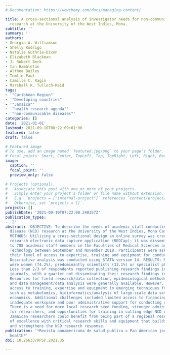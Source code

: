 ```yaml
---
# Documentation: https://wowchemy.com/docs/managing-content/

title: A cross-sectional analysis of investigator needs for non-communicable disease
  research at the University of the West Indies, Mona.
subtitle: ''
summary: ''
authors:
- Georgia A. Williamson
- Shelly Rodrigo
- Natalie Guthrie-Dixon
- Elizabeth Blackman
- J. Robert Beck
- Ian Hambleton
- Althea Bailey
- Tomlin Paul
- Camille C. Ragin
- Marshall K. Tulloch-Reid
tags:
- '"Caribbean Region"'
- '"Developing countries"'
- '"Jamaica"'
- '"health research agenda"'
- '"non-communicable diseases"'
categories: []
date: '2021-01-01'
lastmod: 2021-09-10T08:22:09+01:00
featured: false
draft: false

# Featured image
# To use, add an image named `featured.jpg/png` to your page's folder.
# Focal points: Smart, Center, TopLeft, Top, TopRight, Left, Right, BottomLeft, Bottom, BottomRight.
image:
  caption: ''
  focal_point: ''
  preview_only: false

# Projects (optional).
#   Associate this post with one or more of your projects.
#   Simply enter your project's folder or file name without extension.
#   E.g. `projects = ["internal-project"]` references `content/project/deep-learning/index.md`.
#   Otherwise, set `projects = []`.
projects: []
publishDate: '2021-09-10T07:22:08.248357Z'
publication_types:
- '2'
abstract: 'OBJECTIVE: To describe the needs of academic staff conducting non-communicable
  disease (NCD) research at the University of the West Indies, Mona Campus in Jamaica.
  METHODS: Utilizing a cross-sectional design an online survey was created using the
  research electronic data capture application (REDCap); it was disseminated via email
  to 708 academic staff members in the Faculties of Medical Sciences and Science &
  Technology between September and November 2018. Participants were asked to indicate
  their level of access to expertise, training and equipment for conducting research.
  Descriptive analysis was conducted using STATA version 14. RESULTS: Most respondents
  were women (74.2%), predominantly scientists (33.1%) or specialist physicians (22.6%).
  Less than 2/3 of respondents reported publishing research findings in peer reviewed
  journals, with a quarter not disseminating their research findings in any medium.
  Resources for field research/data collection, epidemiological methods and principles,
  and data management/data analysis were generally available. However, there was limited
  access to training, expertise and equipment in emerging techniques for NCD research
  such as metabolomics, bioinformatics/analysis of large-scale data sets and health
  economics. Additional challenges included limited access to financing for research,
  inadequate workspace and poor administrative support for conducting research. CONCLUSIONS:
  There is a need for more local research seed funding, stronger administrative support
  for researchers, and opportunities for training in cutting edge NCD research techniques.
  Jamaican researchers could benefit from being part of a regional research centre
  of excellence with critical research skills and equipment that builds research networks
  and strengthens the NCD research response.'
publication: '*Revista panamericana de salud publica = Pan American journal of public
  health*'
doi: 10.26633/RPSP.2021.35

---
```

